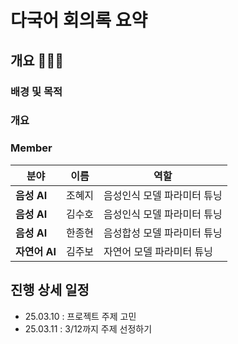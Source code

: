 # 다국어 회의록 요약

## 개요 👩🏻‍🏫 
### 배경 및 목적
### 개요

### Member
  | **분야**   | **이름**  | **역할** |
  |-----------|---------|----------------------------|
  | **음성 AI** | 조혜지  | 음성인식 모델 파라미터 튜닝 |
  | **음성 AI** | 김수호  | 음성인식 모델 파라미터 튜닝 |
  | **음성 AI** | 한종현  | 음성합성 모델 파라미터 튜닝 |
  | **자연어 AI** | 김주보  | 자연어 모델 파라미터 튜닝 |

## 진행 상세 일정
- 25.03.10 : 프로젝트 주제 고민
- 25.03.11 : 3/12까지 주제 선정하기
